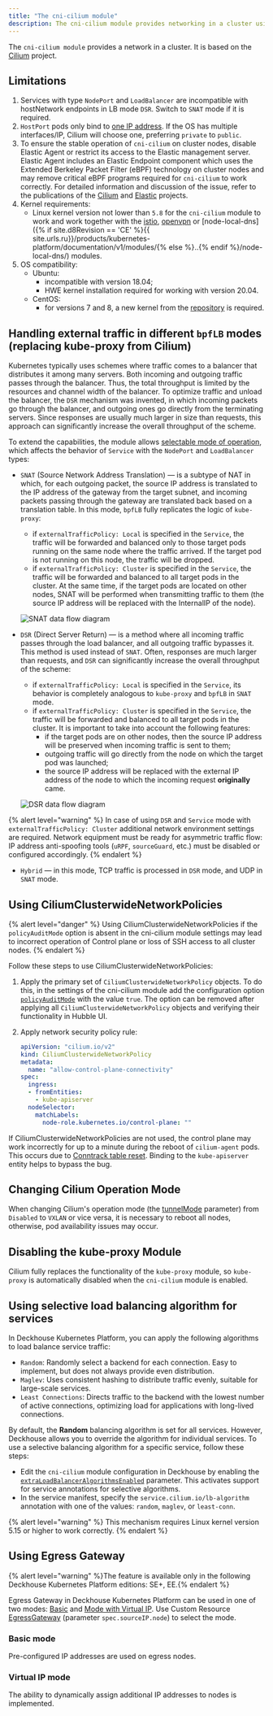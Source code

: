 ```yaml
---
title: "The cni-cilium module"
description: The cni-cilium module provides networking in a cluster using the Cilium module.
---
```


The `cni-cilium module` provides a network in a cluster. It is based on the [Cilium](https://cilium.io/) project.

## Limitations

1. Services with type `NodePort` and `LoadBalancer` are incompatible with hostNetwork endpoints in LB mode `DSR`. Switch to `SNAT` mode if it is required.
2. `HostPort` pods only bind to [one IP address](https://github.com/deckhouse/deckhouse/issues/3035). If the OS has multiple interfaces/IP, Cilium will choose one, preferring `private` to `public`.
3. To ensure the stable operation of `cni-cilium` on cluster nodes, disable Elastic Agent or restrict its access to the Elastic management server. Elastic Agent includes an Elastic Endpoint component which uses the Extended Berkeley Packet Filter (eBPF) technology on cluster nodes and may remove critical eBPF programs required for `cni-cilium` to work correctly. For detailed information and discussion of the issue, refer to the publications of the [Cilium](https://github.com/cilium/cilium/issues/28433) and [Elastic](https://discuss.elastic.co/t/network-disruption-on-kubernetes-node-with-elastic-security-integration-on-debian/354202) projects.
4. Kernel requirements:
   * Linux kernel version not lower than `5.8` for the `cni-cilium` module to work and work together with the [istio](../istio/), [openvpn](../openvpn/) or [node-local-dns]({% if site.d8Revision == 'CE' %}{{ site.urls.ru}}/products/kubernetes-platform/documentation/v1/modules/{% else %}..{% endif %}/node-local-dns/) modules.
5. OS compatibility:
    * Ubuntu:
      * incompatible with version 18.04;
      * HWE kernel installation required for working with version 20.04.
    * CentOS:
      * for versions 7 and 8, a new kernel from the [repository](https://elrepo.org) is required.

## Handling external traffic in different `bpfLB` modes (replacing kube-proxy from Cilium)

Kubernetes typically uses schemes where traffic comes to a balancer that distributes it among many servers. Both incoming and outgoing traffic passes through the balancer. Thus, the total throughput is limited by the resources and channel width of the balancer. To optimize traffic and unload the balancer, the `DSR` mechanism was invented, in which incoming packets go through the balancer, and outgoing ones go directly from the terminating servers. Since responses are usually much larger in size than requests, this approach can significantly increase the overall throughput of the scheme.

To extend the capabilities, the module allows [selectable mode of operation](configuration.html#parameters-bpflbmode), which affects the behavior of `Service` with the `NodePort` and `LoadBalancer` types:

* `SNAT` (Source Network Address Translation) — is a subtype of NAT in which, for each outgoing packet, the source IP address is translated to the IP address of the gateway from the target subnet, and incoming packets passing through the gateway are translated back based on a translation table. In this mode, `bpfLB` fully replicates the logic of `kube-proxy`:
  * if `externalTrafficPolicy: Local` is specified in the `Service`, the traffic will be forwarded and balanced only to those target pods running on the same node where the traffic arrived. If the target pod is not running on this node, the traffic will be dropped.
  * if `externalTrafficPolicy: Cluster` is specified in the `Service`, the traffic will be forwarded and balanced to all target pods in the cluster. At the same time, if the target pods are located on other nodes, SNAT will be performed when transmitting traffic to them (the source IP address will be replaced with the InternalIP of the node).

   ![SNAT data flow diagram](images/snat.png)

* `DSR` (Direct Server Return) — is a method where all incoming traffic passes through the load balancer, and all outgoing traffic bypasses it. This method is used instead of `SNAT`. Often, responses are much larger than requests, and `DSR` can significantly increase the overall throughput of the scheme:
  * if `externalTrafficPolicy: Local` is specified in the `Service`, its behavior is completely analogous to `kube-proxy` and `bpfLB` in `SNAT` mode.
  * if `externalTrafficPolicy: Cluster` is specified in the `Service`, the traffic will be forwarded and balanced to all target pods in the cluster.
  It is important to take into account the following features:
    * if the target pods are on other nodes, then the source IP address will be preserved when incoming traffic is sent to them;
    * outgoing traffic will go directly from the node on which the target pod was launched;
    * the source IP address will be replaced with the external IP address of the node to which the incoming request **originally** came.

   ![DSR data flow diagram](images/dsr.png)

{% alert level="warning" %}
In case of using `DSR` and `Service` mode with `externalTrafficPolicy: Cluster` additional network environment settings are required.
Network equipment must be ready for asymmetric traffic flow: IP address anti-spoofing tools (`uRPF`, `sourceGuard`, etc.) must be disabled or configured accordingly.
{% endalert %}

* `Hybrid` — in this mode, TCP traffic is processed in `DSR` mode, and UDP in `SNAT` mode.

## Using CiliumClusterwideNetworkPolicies

{% alert level="danger" %}
Using CiliumClusterwideNetworkPolicies if the `policyAuditMode` option is absent in the cni-cilium module settings may lead to incorrect operation of Control plane or loss of SSH access to all cluster nodes.
{% endalert %}

Follow these steps to use CiliumClusterwideNetworkPolicies:

1. Apply the primary set of `CiliumClusterwideNetworkPolicy` objects. To do this, in the settings of the cni-cilium module add the configuration option [`policyAuditMode`](../cni-cilium/configuration.html#parameters-policyauditmode) with the value `true`.
The option can be removed after applying all `CiliumClusterwideNetworkPolicy` objects and verifying their functionality in Hubble UI.

1. Apply network security policy rule:

   ```yaml
   apiVersion: "cilium.io/v2"
   kind: CiliumClusterwideNetworkPolicy
   metadata:
     name: "allow-control-plane-connectivity"
   spec:
     ingress:
     - fromEntities:
       - kube-apiserver
     nodeSelector:
       matchLabels:
         node-role.kubernetes.io/control-plane: ""
   ```

If CiliumClusterwideNetworkPolicies are not used, the control plane may work incorrectly for up to a minute during the reboot of `cilium-agent` pods. This occurs due to [Conntrack table reset](https://github.com/cilium/cilium/issues/19367). Binding to the `kube-apiserver` entity helps to bypass the bug.

## Changing Cilium Operation Mode

When changing Cilium's operation mode (the [tunnelMode](configuration.html#parameters-tunnelmode) parameter) from `Disabled` to `VXLAN` or vice versa, it is necessary to reboot all nodes, otherwise, pod availability issues may occur.

## Disabling the kube-proxy Module

Cilium fully replaces the functionality of the `kube-proxy` module, so `kube-proxy` is automatically disabled when the `cni-cilium` module is enabled.

## Using selective load balancing algorithm for services

In Deckhouse Kubernetes Platform, you can apply the following algorithms to load balance service traffic:

* `Random`: Randomly select a backend for each connection. Easy to implement, but does not always provide even distribution.
* `Maglev`: Uses consistent hashing to distribute traffic evenly, suitable for large-scale services.
* `Least Connections`: Directs traffic to the backend with the lowest number of active connections, optimizing load for applications with long-lived connections.

By default, the **Random** balancing algorithm is set for all services. However, Deckhouse allows you to override the algorithm for individual services. To use a selective balancing algorithm for a specific service, follow these steps:

* Edit the `cni-cilium` module configuration in Deckhouse by enabling the [`extraLoadBalancerAlgorithmsEnabled`](configuration.html#parameters-extralbalgorithmsenabled) parameter. This activates support for service annotations for selective algorithms.
* In the service manifest, specify the `service.cilium.io/lb-algorithm` annotation with one of the values: `random`, `maglev`, or `least-conn`.

{% alert level="warning" %}
This mechanism requires Linux kernel version 5.15 or higher to work correctly.
{% endalert %}

## Using Egress Gateway

{% alert level="warning" %}The feature is available only in the following Deckhouse Kubernetes Platform editions: SE+, EE.{% endalert %}

Egress Gateway in Deckhouse Kubernetes Platform can be used in one of two modes: [Basic](#basic-mode) and [Mode with Virtual IP](#mode-with-virtual-ip). Use Custom Resource [EgressGateway](cr.html#egressgateway) (parameter `spec.sourceIP.node`) to select the mode.

### Basic mode

Pre-configured IP addresses are used on egress nodes.

<div data-presentation="presentations/egressgateway_base_en.pdf"></div>
<!--- Source: https://docs.google.com/presentation/d/1Gp8b82WQQnYr6te_zBROKnKmBicdhtX4SXNXDh3lB6Q/ --->

### Virtual IP mode

The ability to dynamically assign additional IP addresses to nodes is implemented.

<div data-presentation="presentations/egressgateway_virtualip_en.pdf"></div>
<!--- Source: https://docs.google.com/presentation/d/1jdn39uDFSraQIXVdrREBsRv-Lp4kPidhx4C-gvv1DVk/ --->
